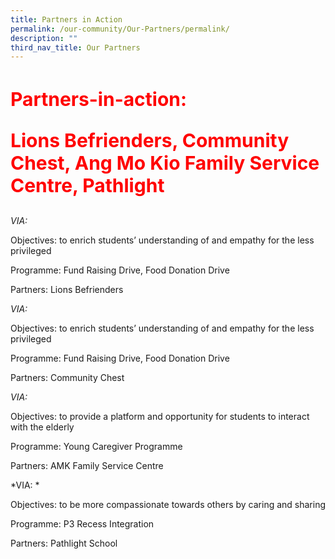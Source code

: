 ```yaml
---
title: Partners in Action
permalink: /our-community/Our-Partners/permalink/
description: ""
third_nav_title: Our Partners
---
```

<h1 style=color:red;font-size:30px>Partners-in-action: 
	
Lions Befrienders, Community Chest, Ang Mo Kio Family Service Centre, Pathlight</h1>

  
*VIA:*

Objectives: to enrich students’ understanding of and empathy for the less privileged

Programme: Fund Raising Drive, Food Donation Drive 

Partners: Lions Befrienders


*VIA:*

Objectives: to enrich students’ understanding of and empathy for the less privileged

Programme: Fund Raising Drive, Food Donation Drive 

Partners: Community Chest

 
*VIA:*

Objectives: to provide a platform and opportunity for students to interact with the elderly

Programme: Young Caregiver Programme

Partners: AMK Family Service Centre


*VIA: *

Objectives: to be more compassionate towards others by caring and sharing

Programme: P3 Recess Integration

Partners: Pathlight School